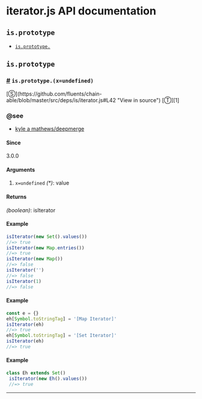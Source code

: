 # iterator.js API documentation

<!-- div class="toc-container" -->

<!-- div -->

## `is.prototype`
* <a href="#is-prototype-">`is.prototype.`</a>

<!-- /div -->

<!-- /div -->

<!-- div class="doc-container" -->

<!-- div -->

## `is.prototype`

<!-- div -->

<h3 id="is-prototype-"><a href="#is-prototype-">#</a>&nbsp;<code>is.prototype.(x=undefined)</code></h3>
[&#x24C8;](https://github.com/fluents/chain-able/blob/master/src/deps/is/iterator.js#L42 "View in source") [&#x24C9;][1]




### @see 

* <a href="https://github.com/KyleAMathews/deepmerge">kyle a mathews/deepmerge</a>
#### Since
3.0.0

#### Arguments
1. `x=undefined` *(&#42;)*: value

#### Returns
*(boolean)*: isIterator

#### Example
```js
isIterator(new Set().values())
//=> true
isIterator(new Map.entries())
//=> true
isIterator(new Map())
//=> false
isIterator('')
//=> false
isIterator(1)
//=> false

```
#### Example
```js
const e = {}
eh[Symbol.toStringTag] = '[Map Iterator]'
isIterator(eh)
//=> true
eh[Symbol.toStringTag] = '[Set Iterator]'
isIterator(eh)
//=> true

```
#### Example
```js
class Eh extends Set()
 isIterator(new Eh().values())
 //=> true
```
---

<!-- /div -->

<!-- /div -->

<!-- /div -->

 [1]: #is.prototype "Jump back to the TOC."
